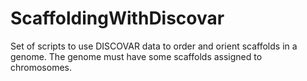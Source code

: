 # ScaffoldingWithDiscovar

Set of scripts to use DISCOVAR data to order and orient scaffolds in a genome. The genome must have some scaffolds assigned to chromosomes.


